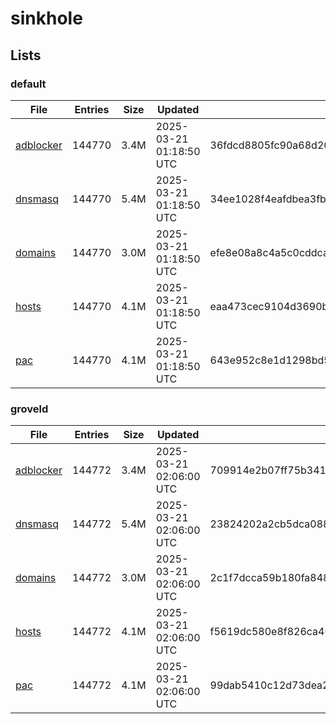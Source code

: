 # sinkhole

## Lists

### default

|File|Entries|Size|Updated|Hash|
|-|-|-|-|-|
|[adblocker](https://raw.githubusercontent.com/groveld/sinkhole/lists/default/adblocker.txt)|144770|3.4M|2025-03-21 01:18:50 UTC|36fdcd8805fc90a68d209e9565c201eddd96816446d91fac22fe7f0d6b55fd16|
|[dnsmasq](https://raw.githubusercontent.com/groveld/sinkhole/lists/default/dnsmasq.txt)|144770|5.4M|2025-03-21 01:18:50 UTC|34ee1028f4eafdbea3fbff4368361baa0f19ac3e28a13dc680ff62ec8525eee9|
|[domains](https://raw.githubusercontent.com/groveld/sinkhole/lists/default/domains.txt)|144770|3.0M|2025-03-21 01:18:50 UTC|efe8e08a8c4a5c0cddca7ee0af406e810fb119ee7a8d41428e1fbf615830548a|
|[hosts](https://raw.githubusercontent.com/groveld/sinkhole/lists/default/hosts.txt)|144770|4.1M|2025-03-21 01:18:50 UTC|eaa473cec9104d3690b004bd956ef39d7613eb09db955feac4adfca271b93ffb|
|[pac](https://raw.githubusercontent.com/groveld/sinkhole/lists/default/pac.txt)|144770|4.1M|2025-03-21 01:18:50 UTC|643e952c8e1d1298bd5c8fbd18375aadf4aae86ab48760988c4f7eede365a31e|

### groveld

|File|Entries|Size|Updated|Hash|
|-|-|-|-|-|
|[adblocker](https://raw.githubusercontent.com/groveld/sinkhole/lists/groveld/adblocker.txt)|144772|3.4M|2025-03-21 02:06:00 UTC|709914e2b07ff75b341235b55cacd4536f8fc95dcf206f8c314947237fd3929a|
|[dnsmasq](https://raw.githubusercontent.com/groveld/sinkhole/lists/groveld/dnsmasq.txt)|144772|5.4M|2025-03-21 02:06:00 UTC|23824202a2cb5dca0883ebae1088f82a8105a67195ef530e5131e0f14141efbd|
|[domains](https://raw.githubusercontent.com/groveld/sinkhole/lists/groveld/domains.txt)|144772|3.0M|2025-03-21 02:06:00 UTC|2c1f7dcca59b180fa8482a7b284ccde89f785a2c6e8e5011b6a14b5ed2cce04f|
|[hosts](https://raw.githubusercontent.com/groveld/sinkhole/lists/groveld/hosts.txt)|144772|4.1M|2025-03-21 02:06:00 UTC|f5619dc580e8f826ca46238e78f8ee8c7a6044189dd8168006f4163023bc291c|
|[pac](https://raw.githubusercontent.com/groveld/sinkhole/lists/groveld/pac.txt)|144772|4.1M|2025-03-21 02:06:00 UTC|99dab5410c12d73dea2301bdcefb3e0fd265b28cf355034765a400410d615c08|
